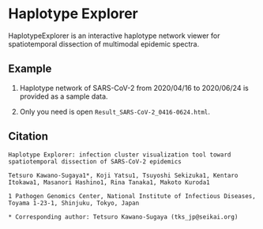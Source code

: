 # Haplotype Explorer

HaplotypeExplorer is an interactive haplotype network viewer for spatiotemporal dissection of multimodal epidemic spectra.

## Example 

1. Haplotype network of SARS-CoV-2 from 2020/04/16 to 2020/06/24 is provided as a sample data.

2. Only you need is open `Result_SARS-CoV-2_0416-0624.html`.

## Citation

```
Haplotype Explorer: infection cluster visualization tool toward spatiotemporal dissection of SARS-CoV-2 epidemics

Tetsuro Kawano-Sugaya1*, Koji Yatsu1, Tsuyoshi Sekizuka1, Kentaro Itokawa1, Masanori Hashino1, Rina Tanaka1, Makoto Kuroda1

1 Pathogen Genomics Center, National Institute of Infectious Diseases, Toyama 1-23-1, Shinjuku, Tokyo, Japan

* Corresponding author: Tetsuro Kawano-Sugaya (tks_jp@seikai.org)
```
